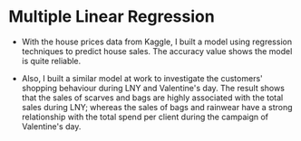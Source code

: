 # Multiple Linear Regression

- With the house prices data from Kaggle, I built a model using regression techniques to predict house sales. The accuracy value shows the model is quite reliable.

- Also, I built a similar model at work to investigate the customers' shopping behaviour during LNY and Valentine's day. The result shows that the sales of scarves and bags are highly associated with the total sales during LNY; whereas the sales of bags and rainwear have a strong relationship with the total spend per client during the campaign of Valentine's day.
